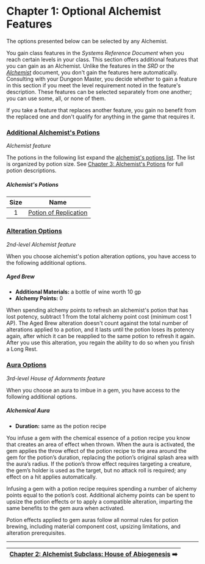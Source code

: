 # Chapter 1: Optional Alchemist Features

The options presented below can be selected by any Alchemist.

You gain class features in the _Systems Reference Document_ when you reach certain levels in your class. This section offers additional features that you can gain as an Alchemist. Unlike the features in the _SRD_ or the _[Alchemist](https://docs.google.com/document/d/1FbBScXvWzPKRo62ZlqXcIMgUd_KPYoqCkMa2ZtYBN8c)_ document, you don't gain the features here automatically. Consulting with your Dungeon Master, you decide whether to gain a feature in this section if you meet the level requirement noted in the feature's description. These features can be selected separately from one another; you can use some, all, or none of them.

If you take a feature that replaces another feature, you gain no benefit from the replaced one and don't qualify for anything in the game that requires it.

### [Additional Alchemist's Potions](https://github.com/mpanighetti/dnd5e-classes/blob/main/third-party/alchemist/options-additional-alchemists-potions.md)

_Alchemist feature_

The potions in the following list expand the [alchemist's potions list](https://docs.google.com/document/d/1Y5ia5NRk0sKFpsoFI8unjEsPqT_NHKUVG8paACWJtIM). The list is organized by potion size. See [Chapter 3: Alchemist's Potions](ch-3-additional-alchemists-potions.md) for full potion descriptions.

##### Alchemist's Potions

| Size | Name |
|:----:|:----:|
|  1   | [Potion of Replication](ch-3-additional-alchemists-potions.md#potion-of-replication) |

### [Alteration Options](https://github.com/mpanighetti/dnd5e-classes/blob/main/third-party/alchemist/options-alterations.md)

_2nd-level Alchemist feature_

When you choose alchemist's potion alteration options, you have access to the following additional options.

##### Aged Brew

- **Additional Materials:** a bottle of wine worth 10 gp
- **Alchemy Points:** 0

When spending alchemy points to refresh an alchemist's potion that has lost potency, subtract 1 from the total alchemy point cost (minimum cost 1 AP). The Aged Brew alteration doesn't count against the total number of alterations applied to a potion, and it lasts until the potion loses its potency again, after which it can be reapplied to the same potion to refresh it again. After you use this alteration, you regain the ability to do so when you finish a Long Rest.

### [Aura Options](https://github.com/mpanighetti/dnd5e-classes/blob/main/third-party/alchemist/options-auras.md)

_3rd-level House of Adornments feature_

When you choose an aura to imbue in a gem, you have access to the following additional options.

##### Alchemical Aura

- **Duration:** same as the potion recipe

You infuse a gem with the chemical essence of a potion recipe you know that creates an area of effect when thrown. When the aura is activated, the gem applies the throw effect of the potion recipe to the area around the gem for the potion’s duration, replacing the potion’s original splash area with the aura’s radius. If the potion’s throw effect requires targeting a creature, the gem’s holder is used as the target, but no attack roll is required; any effect on a hit applies automatically.

Infusing a gem with a potion recipe requires spending a number of alchemy points equal to the potion’s cost. Additional alchemy points can be spent to upsize the potion effects or to apply a compatible alteration, imparting the same benefits to the gem aura when activated.

Potion effects applied to gem auras follow all normal rules for potion brewing, including material component cost, upsizing limitations, and alteration prerequisites.

---

| [Chapter 2: Alchemist Subclass: House of Abiogenesis](ch-2-alchemist-subclass-house-of-abiogenesis.md) ➡️ |
|-:|
